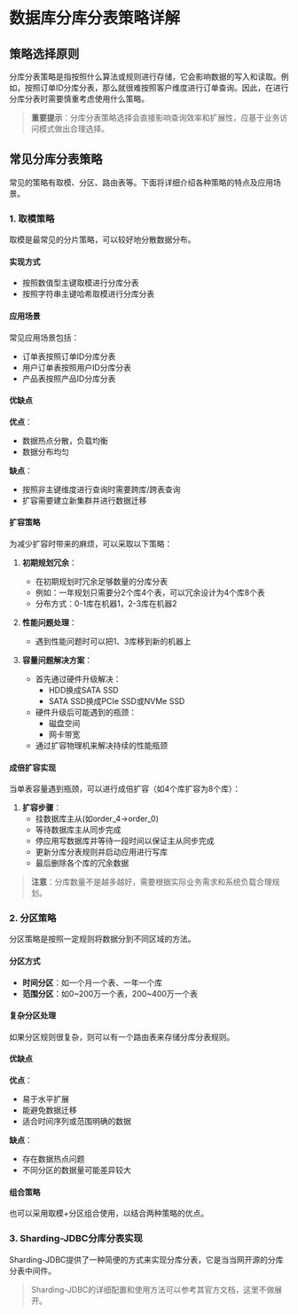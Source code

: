 # 数据库分库分表策略详解

## 策略选择原则

分库分表策略是指按照什么算法或规则进行存储，它会影响数据的写入和读取。例如，按照订单ID分库分表，那么就很难按照客户维度进行订单查询。因此，在进行分库分表时需要慎重考虑使用什么策略。

> **重要提示**：分库分表策略选择会直接影响查询效率和扩展性，应基于业务访问模式做出合理选择。

## 常见分库分表策略

常见的策略有取模、分区、路由表等。下面将详细介绍各种策略的特点及应用场景。

### 1. 取模策略

取模是最常见的分片策略，可以较好地分散数据分布。

#### 实现方式

- 按照数值型主键取模进行分库分表
- 按照字符串主键哈希取模进行分库分表

#### 应用场景

常见应用场景包括：
- 订单表按照订单ID分库分表
- 用户订单表按照用户ID分库分表
- 产品表按照产品ID分库分表

#### 优缺点

**优点**：
- 数据热点分散，负载均衡
- 数据分布均匀

**缺点**：
- 按照非主键维度进行查询时需要跨库/跨表查询
- 扩容需要建立新集群并进行数据迁移

#### 扩容策略

为减少扩容时带来的麻烦，可以采取以下策略：

1. **初期规划冗余**：
   - 在初期规划时冗余足够数量的分库分表
   - 例如：一年规划只需要分2个库4个表，可以冗余设计为4个库8个表
   - 分布方式：0-1库在机器1，2-3库在机器2
   
2. **性能问题处理**：
   - 遇到性能问题时可以把1、3库移到新的机器上
   
3. **容量问题解决方案**：
   - 首先通过硬件升级解决：
     - HDD换成SATA SSD
     - SATA SSD换成PCIe SSD或NVMe SSD
   - 硬件升级后可能遇到的瓶颈：
     - 磁盘空间
     - 网卡带宽
   - 通过扩容物理机来解决持续的性能瓶颈

#### 成倍扩容实现

当单表容量遇到瓶颈，可以进行成倍扩容（如4个库扩容为8个库）：

1. **扩容步骤**：
   - 挂数据库主从(如order_4->order_0)
   - 等待数据库主从同步完成
   - 停应用写数据库并等待一段时间以保证主从同步完成
   - 更新分库分表规则并启动应用进行写库
   - 最后删除各个库的冗余数据

> **注意**：分库数量不是越多越好，需要根据实际业务需求和系统负载合理规划。

### 2. 分区策略

分区策略是按照一定规则将数据分到不同区域的方法。

#### 分区方式

- **时间分区**：如一个月一个表、一年一个库
- **范围分区**：如0~200万一个表，200~400万一个表

#### 复杂分区处理

如果分区规则很复杂，则可以有一个路由表来存储分库分表规则。

#### 优缺点

**优点**：
- 易于水平扩展
- 能避免数据迁移
- 适合时间序列或范围明确的数据

**缺点**：
- 存在数据热点问题
- 不同分区的数据量可能差异较大

#### 组合策略

也可以采用取模+分区组合使用，以结合两种策略的优点。

### 3. Sharding-JDBC分库分表实现

Sharding-JDBC提供了一种简便的方式来实现分库分表，它是当当网开源的分库分表中间件。

> Sharding-JDBC的详细配置和使用方法可以参考其官方文档，这里不做展开。
